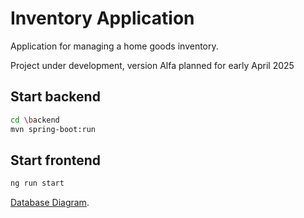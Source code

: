 # Inventory Application

Application for managing a home goods inventory.

Project under development, version Alfa planned for early April 2025

## Start backend

```bash
cd \backend
mvn spring-boot:run
```

## Start frontend

```bash
ng run start
```

[Database Diagram](doc/database.md).

